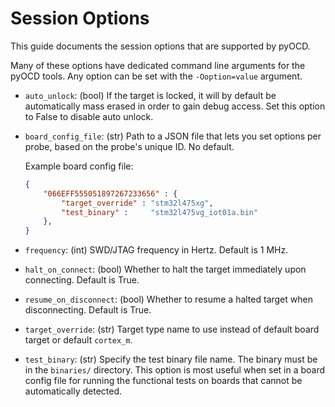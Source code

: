 Session Options
===============

This guide documents the session options that are supported by pyOCD.

Many of these options have dedicated command line arguments for the pyOCD tools. Any option can
be set with the `-Ooption=value` argument.

- `auto_unlock`: (bool) If the target is locked, it will by default be automatically mass erased in
    order to gain debug access. Set this option to False to disable auto unlock.
- `board_config_file`: (str) Path to a JSON file that lets you set options per probe, based on the
    probe's unique ID. No default.

    Example board config file:
    ````json
    {
        "066EFF555051897267233656" : {
            "target_override" : "stm32l475xg",
            "test_binary" :     "stm32l475vg_iot01a.bin"
        },
    }
    ````
- `frequency`: (int) SWD/JTAG frequency in Hertz. Default is 1 MHz.
- `halt_on_connect`: (bool) Whether to halt the target immediately upon connecting. Default is True.
- `resume_on_disconnect`: (bool) Whether to resume a halted target when disconnecting. Default is True.
- `target_override`: (str) Target type name to use instead of default board target or default `cortex_m`.
- `test_binary`: (str) Specify the test binary file name. The binary must be in the `binaries/`
    directory. This option is most useful when set in a board config file for running the functional
    tests on boards that cannot be automatically detected.


